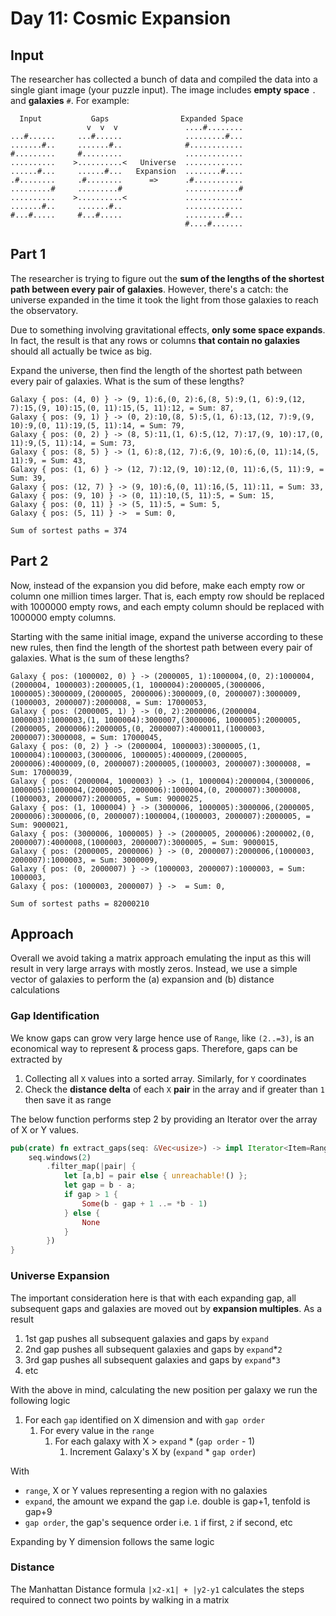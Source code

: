 # Day 11: Cosmic Expansion

## Input
The researcher has collected a bunch of data and compiled the data into a single giant image (your puzzle input). The image includes **empty space** `.` and **galaxies** `#`. For example:
```
  Input           Gaps                Expanded Space
                 v  v  v               ....#........
...#......     ...#......              .........#...
.......#..     .......#..              #............
#.........     #.........              .............
..........    >..........<   Universe  .............
......#...     ......#...   Expansion  ........#....
.#........     .#........      =>      .#...........
.........#     .........#              ............#
..........    >..........<             .............
.......#..     .......#..              .............
#...#.....     #...#.....              .........#...
                                       #....#.......
```
## Part 1
The researcher is trying to figure out the **sum of the lengths of the shortest path between every pair of galaxies**. However, there's a catch: the universe expanded in the time it took the light from those galaxies to reach the observatory.

Due to something involving gravitational effects, **only some space expands**. In fact, the result is that any rows or columns **that contain no galaxies** should all actually be twice as big.

Expand the universe, then find the length of the shortest path between every pair of galaxies. What is the sum of these lengths?
```
Galaxy { pos: (4, 0) } -> (9, 1):6,(0, 2):6,(8, 5):9,(1, 6):9,(12, 7):15,(9, 10):15,(0, 11):15,(5, 11):12, = Sum: 87,
Galaxy { pos: (9, 1) } -> (0, 2):10,(8, 5):5,(1, 6):13,(12, 7):9,(9, 10):9,(0, 11):19,(5, 11):14, = Sum: 79,
Galaxy { pos: (0, 2) } -> (8, 5):11,(1, 6):5,(12, 7):17,(9, 10):17,(0, 11):9,(5, 11):14, = Sum: 73,
Galaxy { pos: (8, 5) } -> (1, 6):8,(12, 7):6,(9, 10):6,(0, 11):14,(5, 11):9, = Sum: 43,
Galaxy { pos: (1, 6) } -> (12, 7):12,(9, 10):12,(0, 11):6,(5, 11):9, = Sum: 39,
Galaxy { pos: (12, 7) } -> (9, 10):6,(0, 11):16,(5, 11):11, = Sum: 33,
Galaxy { pos: (9, 10) } -> (0, 11):10,(5, 11):5, = Sum: 15,
Galaxy { pos: (0, 11) } -> (5, 11):5, = Sum: 5,
Galaxy { pos: (5, 11) } ->  = Sum: 0,

Sum of sortest paths = 374
```
## Part 2
Now, instead of the expansion you did before, make each empty row or column one million times larger. That is, each empty row should be replaced with 1000000 empty rows, and each empty column should be replaced with 1000000 empty columns.

Starting with the same initial image, expand the universe according to these new rules, then find the length of the shortest path between every pair of galaxies. What is the sum of these lengths?
```
Galaxy { pos: (1000002, 0) } -> (2000005, 1):1000004,(0, 2):1000004,(2000004, 1000003):2000005,(1, 1000004):2000005,(3000006, 1000005):3000009,(2000005, 2000006):3000009,(0, 2000007):3000009,(1000003, 2000007):2000008, = Sum: 17000053,
Galaxy { pos: (2000005, 1) } -> (0, 2):2000006,(2000004, 1000003):1000003,(1, 1000004):3000007,(3000006, 1000005):2000005,(2000005, 2000006):2000005,(0, 2000007):4000011,(1000003, 2000007):3000008, = Sum: 17000045,
Galaxy { pos: (0, 2) } -> (2000004, 1000003):3000005,(1, 1000004):1000003,(3000006, 1000005):4000009,(2000005, 2000006):4000009,(0, 2000007):2000005,(1000003, 2000007):3000008, = Sum: 17000039,
Galaxy { pos: (2000004, 1000003) } -> (1, 1000004):2000004,(3000006, 1000005):1000004,(2000005, 2000006):1000004,(0, 2000007):3000008,(1000003, 2000007):2000005, = Sum: 9000025,
Galaxy { pos: (1, 1000004) } -> (3000006, 1000005):3000006,(2000005, 2000006):3000006,(0, 2000007):1000004,(1000003, 2000007):2000005, = Sum: 9000021,
Galaxy { pos: (3000006, 1000005) } -> (2000005, 2000006):2000002,(0, 2000007):4000008,(1000003, 2000007):3000005, = Sum: 9000015,
Galaxy { pos: (2000005, 2000006) } -> (0, 2000007):2000006,(1000003, 2000007):1000003, = Sum: 3000009,
Galaxy { pos: (0, 2000007) } -> (1000003, 2000007):1000003, = Sum: 1000003,
Galaxy { pos: (1000003, 2000007) } ->  = Sum: 0,

Sum of sortest paths = 82000210
```
## Approach
Overall we avoid taking a matrix approach emulating the input as this will result in very large arrays with mostly zeros. Instead, we use a simple vector of galaxies to perform the (a) expansion and (b) distance calculations
### Gap Identification
We know gaps can grow very large hence use of `Range`, like `(2..=3)`, is an economical way to represent & process gaps.
Therefore, gaps can be extracted by 
1. Collecting all `X` values into a sorted array. Similarly, for `Y` coordinates
2. Check the **distance delta** of each `X` **pair** in the array and if greater than `1` then save it as range

The below function performs step 2 by providing an Iterator over the array of X or Y values.
```rust
pub(crate) fn extract_gaps(seq: &Vec<usize>) -> impl Iterator<Item=RangeInclusive<usize>> + '_ {
    seq.windows(2)
        .filter_map(|pair| {
            let [a,b] = pair else { unreachable!() };
            let gap = b - a;
            if gap > 1 {
                Some(b - gap + 1 ..= *b - 1)
            } else {
                None
            }
        })
}
```
### Universe Expansion
The important consideration here is that with each expanding gap, all subsequent gaps and galaxies are moved out by **expansion multiples**. As a result
1. 1st gap pushes all subsequent galaxies and gaps by `expand`
2. 2nd gap pushes all subsequent galaxies and gaps by `expand`*`2`
3. 3rd gap pushes all subsequent galaxies and gaps by `expand`*`3`
4. etc

With the above in mind, calculating the new position per galaxy we run the following logic
1. For each `gap` identified on X dimension and with `gap order`
   1. For every value in the `range`
      1. For each galaxy with X > `expand` * (`gap order` - 1)
         1. Increment Galaxy's X by (`expand` * `gap order`)

With
* `range`, X or Y values representing a region with no galaxies 
* `expand`, the amount we expand the gap i.e. double is gap+1, tenfold is gap+9
* `gap order`, the gap's sequence order i.e. `1` if first, `2` if second, etc

Expanding by Y dimension follows the same logic
### Distance
The Manhattan Distance formula `|x2-x1| + |y2-y1` calculates the steps required to connect two points by walking in a matrix
